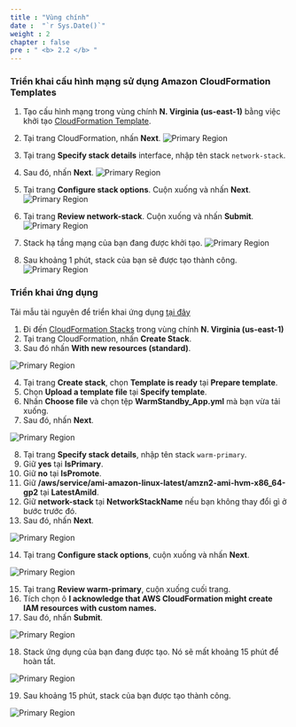 ```yaml
---
title : "Vùng chính"
date :  "`r Sys.Date()`" 
weight : 2 
chapter : false
pre : " <b> 2.2 </b> "
---
```


### Triển khai cấu hình mạng sử dụng Amazon CloudFormation Templates
1. Tạo cấu hình mạng trong vùng chính **N. Virginia (us-east-1)** bằng việc khởi tạo [CloudFormation Template](https://us-east-1.console.aws.amazon.com/cloudformation/home?region=us-east-1#/stacks/create/template?stackName=network-stack&templateURL=https://ws-assets-prod-iad-r-iad-ed304a55c2ca1aee.s3.us-east-1.amazonaws.com/6b7a41c6-3cae-45f2-bf2c-72c64b55d920/NetworkStack.yaml).
2. Tại trang CloudFormation, nhấn **Next**.
![Primary Region](../../../images/2.preparation/2.2.primaryregion/2.2.1primaryregion.png?width=90pc)

3. Tại trang **Specify stack details** interface, nhập tên stack ```network-stack```.
4. Sau đó, nhấn **Next**.
![Primary Region](../../../images/2.preparation/2.2.primaryregion/2.2.2primaryregion.png?width=90pc)

5. Tại trang **Configure stack options**. Cuộn xuống và nhấn **Next**.
![Primary Region](../../../images/2.preparation/2.2.primaryregion/2.2.3primaryregion.png?width=90pc)


6. Tại trang **Review network-stack**. Cuộn xuống và nhấn **Submit**.
![Primary Region](../../../images/2.preparation/2.2.primaryregion/2.2.4primaryregion.png?width=90pc)

7. Stack hạ tầng mạng của bạn đang được khởi tạo.
![Primary Region](../../../images/2.preparation/2.2.primaryregion/2.2.5primaryregion.png?width=90pc)

8. Sau khoảng 1 phút, stack của bạn sẽ được tạo thành công.
![Primary Region](../../../images/2.preparation/2.2.primaryregion/2.2.6primaryregion.png?width=90pc)

### Triển khai ứng dụng
Tải mẫu tài nguyên để triển khai ứng dụng [tại đây](../../../WarmStandby_App.yml)
1. Đi đến [CloudFormation Stacks](https://us-east-1.console.aws.amazon.com/cloudformation/home?region=us-east-1) trong vùng chính **N. Virginia (us-east-1)**
2. Tại trang CloudFormation, nhấn **Create Stack**.
3. Sau đó nhấn **With new resources (standard)**.

![Primary Region](../../../images/2.preparation/2.2.primaryregion/2.2.7primaryregion.png?width=90pc)

4. Tại trang **Create stack**, chọn **Template is ready** tại **Prepare template**.
5. Chọn **Upload a template file** tại **Specify template**.
6. Nhấn **Choose file** và chọn tệp **WarmStandby_App.yml** mà bạn vừa tải xuống.
7. Sau đó, nhấn **Next**.

![Primary Region](../../../images/2.preparation/2.2.primaryregion/2.2.8primaryregion.png?width=90pc)

8. Tại trang **Specify stack details**, nhập tên stack ```warm-primary```.
9. Giữ **yes** tại **IsPrimary**.
10. Giữ **no** tại **IsPromote**.
11. Giữ **/aws/service/ami-amazon-linux-latest/amzn2-ami-hvm-x86_64-gp2** tại **LatestAmiId**.
12. Giữ **network-stack** tại **NetworkStackName** nếu bạn không thay đổi gì ở bước trước đó.
13. Sau đó, nhấn **Next**.

![Primary Region](../../../images/2.preparation/2.2.primaryregion/2.2.9primaryregion.png?width=90pc)

14. Tại trang **Configure stack options**, cuộn xuống và nhấn **Next**.

![Primary Region](../../../images/2.preparation/2.2.primaryregion/2.2.10primaryregion.png?width=90pc)

15. Tại trang **Review warm-primary**, cuộn xuống cuối trang.
16. Tích chọn ô **I acknowledge that AWS CloudFormation might create IAM resources with custom names.**
17. Sau đó, nhấn **Submit**.

![Primary Region](../../../images/2.preparation/2.2.primaryregion/2.2.11primaryregion.png?width=90pc)

18. Stack ứng dụng của bạn đang được tạo. Nó sẽ mất khoảng 15 phút để hoàn tất.

![Primary Region](../../../images/2.preparation/2.2.primaryregion/2.2.12primaryregion.png?width=90pc)

19. Sau khoảng 15 phút, stack của bạn được tạo thành công.

![Primary Region](../../../images/2.preparation/2.2.primaryregion/2.2.13primaryregion.png?width=90pc)